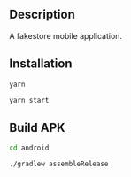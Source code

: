## Description

A fakestore mobile application.

## Installation

```bash
yarn
```

```bash
yarn start
```

## Build APK

```bash
cd android
```

```bash
./gradlew assembleRelease
```
